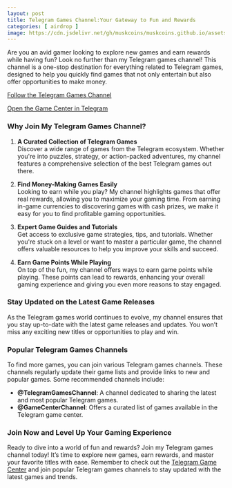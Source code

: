 ```yaml
---
layout: post
title: Telegram Games Channel:Your Gateway to Fun and Rewards
categories: [ airdrop ]
image: https://cdn.jsdelivr.net/gh/muskcoins/muskcoins.github.io/assets/images/telegram-game-logo.png
---
```

Are you an avid gamer looking to explore new games and earn rewards while having fun? Look no further than my Telegram games channel! This channel is a one-stop destination for everything related to Telegram games, designed to help you quickly find games that not only entertain but also offer opportunities to make money.

[Follow the Telegram Games Channel](https://t.me/miniGamesn)

[Open the Game Center in Telegram](https://t.me/tgGameCenterBot/tggame)

### Why Join My Telegram Games Channel?

1. **A Curated Collection of Telegram Games**  
   Discover a wide range of games from the Telegram ecosystem. Whether you're into puzzles, strategy, or action-packed adventures, my channel features a comprehensive selection of the best Telegram games out there.

2. **Find Money-Making Games Easily**  
   Looking to earn while you play? My channel highlights games that offer real rewards, allowing you to maximize your gaming time. From earning in-game currencies to discovering games with cash prizes, we make it easy for you to find profitable gaming opportunities.

3. **Expert Game Guides and Tutorials**  
   Get access to exclusive game strategies, tips, and tutorials. Whether you're stuck on a level or want to master a particular game, the channel offers valuable resources to help you improve your skills and succeed.

4. **Earn Game Points While Playing**  
   On top of the fun, my channel offers ways to earn game points while playing. These points can lead to rewards, enhancing your overall gaming experience and giving you even more reasons to stay engaged.

### Stay Updated on the Latest Game Releases

As the Telegram games world continues to evolve, my channel ensures that you stay up-to-date with the latest game releases and updates. You won’t miss any exciting new titles or opportunities to play and win.

### Popular Telegram Games Channels

To find more games, you can join various Telegram games channels. These channels regularly update their game lists and provide links to new and popular games. Some recommended channels include:

- **@TelegramGamesChannel**: A channel dedicated to sharing the latest and most popular Telegram games.
- **@GameCenterChannel**: Offers a curated list of games available in the Telegram game center.

### Join Now and Level Up Your Gaming Experience

Ready to dive into a world of fun and rewards? Join my Telegram games channel today! It’s time to explore new games, earn rewards, and master your favorite titles with ease. Remember to check out the [Telegram Game Center](https://t.me/tgGameCenterBot/tggame) and join popular Telegram games channels to stay updated with the latest games and trends.